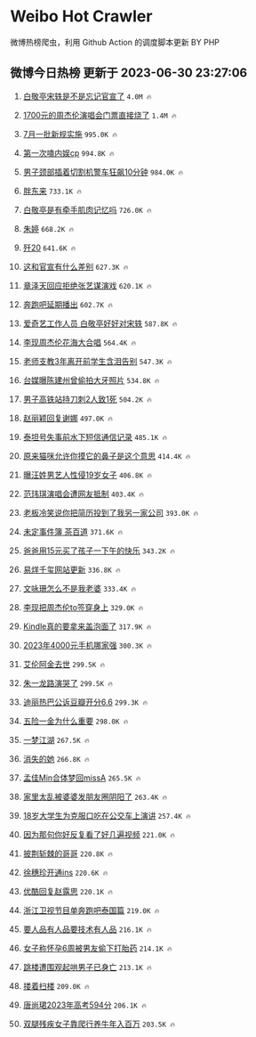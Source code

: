 # Weibo Hot Crawler 



微博热榜爬虫，利用 Github Action 的调度脚本更新 BY PHP 


## 微博今日热榜 更新于 2023-06-30 23:27:06 
1. [白敬亭宋轶是不是忘记官宣了](https://s.weibo.com/weibo?q=%23%E7%99%BD%E6%95%AC%E4%BA%AD%E5%AE%8B%E8%BD%B6%E6%98%AF%E4%B8%8D%E6%98%AF%E5%BF%98%E8%AE%B0%E5%AE%98%E5%AE%A3%E4%BA%86%23&t=31&band_rank=1&Refer=top) `4.0M 🔥` 

1. [1700元的周杰伦演唱会门票直接烧了](https://s.weibo.com/weibo?q=%231700%E5%85%83%E7%9A%84%E5%91%A8%E6%9D%B0%E4%BC%A6%E6%BC%94%E5%94%B1%E4%BC%9A%E9%97%A8%E7%A5%A8%E7%9B%B4%E6%8E%A5%E7%83%A7%E4%BA%86%23&t=31&band_rank=2&Refer=top) `1.4M 🔥` 

1. [7月一批新规实施](https://s.weibo.com/weibo?q=%237%E6%9C%88%E4%B8%80%E6%89%B9%E6%96%B0%E8%A7%84%E5%AE%9E%E6%96%BD%23&t=31&band_rank=3&Refer=top) `995.0K 🔥` 

1. [第一次嗑内娱cp](https://s.weibo.com/weibo?q=%23%E7%AC%AC%E4%B8%80%E6%AC%A1%E5%97%91%E5%86%85%E5%A8%B1cp%23&t=31&band_rank=4&Refer=top) `994.8K 🔥` 

1. [男子颈部插着切割机警车狂飙10分钟](https://s.weibo.com/weibo?q=%23%E7%94%B7%E5%AD%90%E9%A2%88%E9%83%A8%E6%8F%92%E7%9D%80%E5%88%87%E5%89%B2%E6%9C%BA%E8%AD%A6%E8%BD%A6%E7%8B%82%E9%A3%9910%E5%88%86%E9%92%9F%23&t=31&band_rank=5&Refer=top) `984.0K 🔥` 

1. [胖东来](https://s.weibo.com/weibo?q=%E8%83%96%E4%B8%9C%E6%9D%A5&t=31&band_rank=6&Refer=top) `733.1K 🔥` 

1. [白敬亭是有牵手肌肉记忆吗](https://s.weibo.com/weibo?q=%23%E7%99%BD%E6%95%AC%E4%BA%AD%E6%98%AF%E6%9C%89%E7%89%B5%E6%89%8B%E8%82%8C%E8%82%89%E8%AE%B0%E5%BF%86%E5%90%97%23&t=31&band_rank=7&Refer=top) `726.0K 🔥` 

1. [朱婷](https://s.weibo.com/weibo?q=%E6%9C%B1%E5%A9%B7&t=31&band_rank=8&Refer=top) `668.2K 🔥` 

1. [歼20](https://s.weibo.com/weibo?q=%23%E6%AD%BC20%23&t=31&band_rank=9&Refer=top) `641.6K 🔥` 

1. [这和官宣有什么差别](https://s.weibo.com/weibo?q=%23%E8%BF%99%E5%92%8C%E5%AE%98%E5%AE%A3%E6%9C%89%E4%BB%80%E4%B9%88%E5%B7%AE%E5%88%AB%23&t=31&band_rank=10&Refer=top) `627.3K 🔥` 

1. [章泽天回应拒绝张艺谋演戏](https://s.weibo.com/weibo?q=%23%E7%AB%A0%E6%B3%BD%E5%A4%A9%E5%9B%9E%E5%BA%94%E6%8B%92%E7%BB%9D%E5%BC%A0%E8%89%BA%E8%B0%8B%E6%BC%94%E6%88%8F%23&t=31&band_rank=11&Refer=top) `620.1K 🔥` 

1. [奔跑吧延期播出](https://s.weibo.com/weibo?q=%23%E5%A5%94%E8%B7%91%E5%90%A7%E5%BB%B6%E6%9C%9F%E6%92%AD%E5%87%BA%23&t=31&band_rank=12&Refer=top) `602.7K 🔥` 

1. [爱奇艺工作人员 白敬亭好好对宋轶](https://s.weibo.com/weibo?q=%E7%88%B1%E5%A5%87%E8%89%BA%E5%B7%A5%E4%BD%9C%E4%BA%BA%E5%91%98%20%E7%99%BD%E6%95%AC%E4%BA%AD%E5%A5%BD%E5%A5%BD%E5%AF%B9%E5%AE%8B%E8%BD%B6&t=31&band_rank=13&Refer=top) `587.8K 🔥` 

1. [李现周杰伦花海大合唱](https://s.weibo.com/weibo?q=%23%E6%9D%8E%E7%8E%B0%E5%91%A8%E6%9D%B0%E4%BC%A6%E8%8A%B1%E6%B5%B7%E5%A4%A7%E5%90%88%E5%94%B1%23&t=31&band_rank=14&Refer=top) `564.4K 🔥` 

1. [老师支教3年离开前学生含泪告别](https://s.weibo.com/weibo?q=%23%E8%80%81%E5%B8%88%E6%94%AF%E6%95%993%E5%B9%B4%E7%A6%BB%E5%BC%80%E5%89%8D%E5%AD%A6%E7%94%9F%E5%90%AB%E6%B3%AA%E5%91%8A%E5%88%AB%23&t=31&band_rank=15&Refer=top) `547.3K 🔥` 

1. [台媒曝陈建州曾偷拍大牙照片](https://s.weibo.com/weibo?q=%23%E5%8F%B0%E5%AA%92%E6%9B%9D%E9%99%88%E5%BB%BA%E5%B7%9E%E6%9B%BE%E5%81%B7%E6%8B%8D%E5%A4%A7%E7%89%99%E7%85%A7%E7%89%87%23&t=31&band_rank=16&Refer=top) `534.8K 🔥` 

1. [男子高铁站持刀刺2人致1死](https://s.weibo.com/weibo?q=%23%E7%94%B7%E5%AD%90%E9%AB%98%E9%93%81%E7%AB%99%E6%8C%81%E5%88%80%E5%88%BA2%E4%BA%BA%E8%87%B41%E6%AD%BB%23&t=31&band_rank=17&Refer=top) `504.2K 🔥` 

1. [赵丽颖回复谢娜](https://s.weibo.com/weibo?q=%23%E8%B5%B5%E4%B8%BD%E9%A2%96%E5%9B%9E%E5%A4%8D%E8%B0%A2%E5%A8%9C%23&t=31&band_rank=18&Refer=top) `497.0K 🔥` 

1. [泰坦号失事前水下短信通信记录](https://s.weibo.com/weibo?q=%E6%B3%B0%E5%9D%A6%E5%8F%B7%E5%A4%B1%E4%BA%8B%E5%89%8D%E6%B0%B4%E4%B8%8B%E7%9F%AD%E4%BF%A1%E9%80%9A%E4%BF%A1%E8%AE%B0%E5%BD%95&t=31&band_rank=19&Refer=top) `485.1K 🔥` 

1. [原来猫咪允许你摸它的鼻子是这个意思](https://s.weibo.com/weibo?q=%E5%8E%9F%E6%9D%A5%E7%8C%AB%E5%92%AA%E5%85%81%E8%AE%B8%E4%BD%A0%E6%91%B8%E5%AE%83%E7%9A%84%E9%BC%BB%E5%AD%90%E6%98%AF%E8%BF%99%E4%B8%AA%E6%84%8F%E6%80%9D&t=31&band_rank=20&Refer=top) `414.4K 🔥` 

1. [曝汪姓男艺人性侵19岁女子](https://s.weibo.com/weibo?q=%23%E6%9B%9D%E6%B1%AA%E5%A7%93%E7%94%B7%E8%89%BA%E4%BA%BA%E6%80%A7%E4%BE%B519%E5%B2%81%E5%A5%B3%E5%AD%90%23&t=31&band_rank=21&Refer=top) `406.8K 🔥` 

1. [范玮琪演唱会遭网友抵制](https://s.weibo.com/weibo?q=%23%E8%8C%83%E7%8E%AE%E7%90%AA%E6%BC%94%E5%94%B1%E4%BC%9A%E9%81%AD%E7%BD%91%E5%8F%8B%E6%8A%B5%E5%88%B6%23&t=31&band_rank=22&Refer=top) `403.4K 🔥` 

1. [老板冷笑说你把简历投到了我另一家公司](https://s.weibo.com/weibo?q=%E8%80%81%E6%9D%BF%E5%86%B7%E7%AC%91%E8%AF%B4%E4%BD%A0%E6%8A%8A%E7%AE%80%E5%8E%86%E6%8A%95%E5%88%B0%E4%BA%86%E6%88%91%E5%8F%A6%E4%B8%80%E5%AE%B6%E5%85%AC%E5%8F%B8&t=31&band_rank=23&Refer=top) `393.0K 🔥` 

1. [未定事件簿 茶百道](https://s.weibo.com/weibo?q=%E6%9C%AA%E5%AE%9A%E4%BA%8B%E4%BB%B6%E7%B0%BF%20%E8%8C%B6%E7%99%BE%E9%81%93&t=31&band_rank=24&Refer=top) `371.6K 🔥` 

1. [爸爸用15元买了孩子一下午的快乐](https://s.weibo.com/weibo?q=%23%E7%88%B8%E7%88%B8%E7%94%A815%E5%85%83%E4%B9%B0%E4%BA%86%E5%AD%A9%E5%AD%90%E4%B8%80%E4%B8%8B%E5%8D%88%E7%9A%84%E5%BF%AB%E4%B9%90%23&t=31&band_rank=25&Refer=top) `343.2K 🔥` 

1. [易烊千玺网站更新](https://s.weibo.com/weibo?q=%23%E6%98%93%E7%83%8A%E5%8D%83%E7%8E%BA%E7%BD%91%E7%AB%99%E6%9B%B4%E6%96%B0%23&t=31&band_rank=26&Refer=top) `336.8K 🔥` 

1. [文咏珊怎么不是我老婆](https://s.weibo.com/weibo?q=%E6%96%87%E5%92%8F%E7%8F%8A%E6%80%8E%E4%B9%88%E4%B8%8D%E6%98%AF%E6%88%91%E8%80%81%E5%A9%86&t=31&band_rank=27&Refer=top) `333.4K 🔥` 

1. [李现把周杰伦to签穿身上](https://s.weibo.com/weibo?q=%23%E6%9D%8E%E7%8E%B0%E6%8A%8A%E5%91%A8%E6%9D%B0%E4%BC%A6to%E7%AD%BE%E7%A9%BF%E8%BA%AB%E4%B8%8A%23&t=31&band_rank=28&Refer=top) `329.0K 🔥` 

1. [Kindle真的要拿来盖泡面了](https://s.weibo.com/weibo?q=%23Kindle%E7%9C%9F%E7%9A%84%E8%A6%81%E6%8B%BF%E6%9D%A5%E7%9B%96%E6%B3%A1%E9%9D%A2%E4%BA%86%23&t=31&band_rank=29&Refer=top) `317.9K 🔥` 

1. [2023年4000元手机哪家强](https://s.weibo.com/weibo?q=%232023%E5%B9%B44000%E5%85%83%E6%89%8B%E6%9C%BA%E5%93%AA%E5%AE%B6%E5%BC%BA%23&t=31&band_rank=30&Refer=top) `300.3K 🔥` 

1. [艾伦阿金去世](https://s.weibo.com/weibo?q=%23%E8%89%BE%E4%BC%A6%E9%98%BF%E9%87%91%E5%8E%BB%E4%B8%96%23&t=31&band_rank=31&Refer=top) `299.5K 🔥` 

1. [朱一龙路演哭了](https://s.weibo.com/weibo?q=%23%E6%9C%B1%E4%B8%80%E9%BE%99%E8%B7%AF%E6%BC%94%E5%93%AD%E4%BA%86%23&t=31&band_rank=32&Refer=top) `299.5K 🔥` 

1. [迪丽热巴公诉豆瓣开分6.6](https://s.weibo.com/weibo?q=%23%E8%BF%AA%E4%B8%BD%E7%83%AD%E5%B7%B4%E5%85%AC%E8%AF%89%E8%B1%86%E7%93%A3%E5%BC%80%E5%88%866.6%23&t=31&band_rank=33&Refer=top) `299.3K 🔥` 

1. [五险一金为什么重要](https://s.weibo.com/weibo?q=%23%E4%BA%94%E9%99%A9%E4%B8%80%E9%87%91%E4%B8%BA%E4%BB%80%E4%B9%88%E9%87%8D%E8%A6%81%23&t=31&band_rank=34&Refer=top) `298.0K 🔥` 

1. [一梦江湖](https://s.weibo.com/weibo?q=%E4%B8%80%E6%A2%A6%E6%B1%9F%E6%B9%96&t=31&band_rank=35&Refer=top) `267.5K 🔥` 

1. [消失的她](https://s.weibo.com/weibo?q=%E6%B6%88%E5%A4%B1%E7%9A%84%E5%A5%B9&t=31&band_rank=36&Refer=top) `266.8K 🔥` 

1. [孟佳Min合体梦回missA](https://s.weibo.com/weibo?q=%23%E5%AD%9F%E4%BD%B3Min%E5%90%88%E4%BD%93%E6%A2%A6%E5%9B%9EmissA%23&t=31&band_rank=37&Refer=top) `265.5K 🔥` 

1. [家里太乱被婆婆发朋友圈阴阳了](https://s.weibo.com/weibo?q=%23%E5%AE%B6%E9%87%8C%E5%A4%AA%E4%B9%B1%E8%A2%AB%E5%A9%86%E5%A9%86%E5%8F%91%E6%9C%8B%E5%8F%8B%E5%9C%88%E9%98%B4%E9%98%B3%E4%BA%86%23&t=31&band_rank=38&Refer=top) `263.4K 🔥` 

1. [18岁大学生为克服口吃在公交车上演讲](https://s.weibo.com/weibo?q=%2318%E5%B2%81%E5%A4%A7%E5%AD%A6%E7%94%9F%E4%B8%BA%E5%85%8B%E6%9C%8D%E5%8F%A3%E5%90%83%E5%9C%A8%E5%85%AC%E4%BA%A4%E8%BD%A6%E4%B8%8A%E6%BC%94%E8%AE%B2%23&t=31&band_rank=39&Refer=top) `257.4K 🔥` 

1. [因为那句你好反复看了好几遍视频](https://s.weibo.com/weibo?q=%23%E5%9B%A0%E4%B8%BA%E9%82%A3%E5%8F%A5%E4%BD%A0%E5%A5%BD%E5%8F%8D%E5%A4%8D%E7%9C%8B%E4%BA%86%E5%A5%BD%E5%87%A0%E9%81%8D%E8%A7%86%E9%A2%91%23&t=31&band_rank=40&Refer=top) `221.0K 🔥` 

1. [披荆斩棘的哥哥](https://s.weibo.com/weibo?q=%E6%8A%AB%E8%8D%86%E6%96%A9%E6%A3%98%E7%9A%84%E5%93%A5%E5%93%A5&t=31&band_rank=41&Refer=top) `220.8K 🔥` 

1. [徐穗珍开通ins](https://s.weibo.com/weibo?q=%23%E5%BE%90%E7%A9%97%E7%8F%8D%E5%BC%80%E9%80%9Ains%23&t=31&band_rank=42&Refer=top) `220.6K 🔥` 

1. [优酷回复赵露思](https://s.weibo.com/weibo?q=%23%E4%BC%98%E9%85%B7%E5%9B%9E%E5%A4%8D%E8%B5%B5%E9%9C%B2%E6%80%9D%23&t=31&band_rank=43&Refer=top) `220.1K 🔥` 

1. [浙江卫视节目单奔跑吧泰国篇](https://s.weibo.com/weibo?q=%23%E6%B5%99%E6%B1%9F%E5%8D%AB%E8%A7%86%E8%8A%82%E7%9B%AE%E5%8D%95%E5%A5%94%E8%B7%91%E5%90%A7%E6%B3%B0%E5%9B%BD%E7%AF%87%23&t=31&band_rank=44&Refer=top) `219.0K 🔥` 

1. [要人品有人品要技术有人品](https://s.weibo.com/weibo?q=%E8%A6%81%E4%BA%BA%E5%93%81%E6%9C%89%E4%BA%BA%E5%93%81%E8%A6%81%E6%8A%80%E6%9C%AF%E6%9C%89%E4%BA%BA%E5%93%81&t=31&band_rank=45&Refer=top) `216.1K 🔥` 

1. [女子称怀孕6周被男友偷下打胎药](https://s.weibo.com/weibo?q=%23%E5%A5%B3%E5%AD%90%E7%A7%B0%E6%80%80%E5%AD%956%E5%91%A8%E8%A2%AB%E7%94%B7%E5%8F%8B%E5%81%B7%E4%B8%8B%E6%89%93%E8%83%8E%E8%8D%AF%23&t=31&band_rank=46&Refer=top) `214.1K 🔥` 

1. [跳楼遭围观起哄男子已身亡](https://s.weibo.com/weibo?q=%23%E8%B7%B3%E6%A5%BC%E9%81%AD%E5%9B%B4%E8%A7%82%E8%B5%B7%E5%93%84%E7%94%B7%E5%AD%90%E5%B7%B2%E8%BA%AB%E4%BA%A1%23&t=31&band_rank=47&Refer=top) `213.1K 🔥` 

1. [搂着扫楼](https://s.weibo.com/weibo?q=%E6%90%82%E7%9D%80%E6%89%AB%E6%A5%BC&t=31&band_rank=48&Refer=top) `209.0K 🔥` 

1. [唐尚珺2023年高考594分](https://s.weibo.com/weibo?q=%23%E5%94%90%E5%B0%9A%E7%8F%BA2023%E5%B9%B4%E9%AB%98%E8%80%83594%E5%88%86%23&t=31&band_rank=49&Refer=top) `206.1K 🔥` 

1. [双腿残疾女子靠爬行养牛年入百万](https://s.weibo.com/weibo?q=%23%E5%8F%8C%E8%85%BF%E6%AE%8B%E7%96%BE%E5%A5%B3%E5%AD%90%E9%9D%A0%E7%88%AC%E8%A1%8C%E5%85%BB%E7%89%9B%E5%B9%B4%E5%85%A5%E7%99%BE%E4%B8%87%23&t=31&band_rank=50&Refer=top) `203.5K 🔥` 

